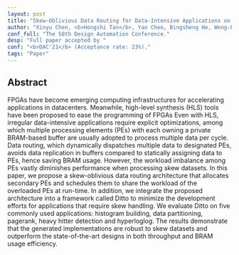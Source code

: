 ```yaml
---
layout: post
title: "Skew-Oblivious Data Routing for Data-Intensive Applications on FPGAs with HLS."
author: "Xinyu Chen, <b>Hongshi Tan</b>, Yao Chen, Bingsheng He, Weng-Fai Wong and Deming Chen."
conf_full: "The 58th Design Automation Conference."
desp: "Full paper accepted by "
conf: "<b>DAC'21</b> (Acceptance rate: 23%)."
tags: "Paper"
---
```


## Abstract
FPGAs have become emerging computing infrastructures for accelerating applications in datacenters. Meanwhile, high-level synthesis (HLS) tools have been proposed to ease the programming of FPGAs Even with HLS, irregular data-intensive applications require explicit optimizations, among which multiple processing elements (PEs) with each owning a private BRAM-based buffer are usually adopted to process multiple data per cycle. Data routing, which dynamically dispatches multiple data to designated PEs, avoids data replication in buffers compared to statically assigning data to PEs, hence saving BRAM usage. However, the workload imbalance among PEs vastly diminishes performance when processing skew datasets. In this paper, we propose a skew-oblivious data routing architecture that allocates secondary PEs and schedules them to share the workload of the overloaded PEs at run-time. In addition, we integrate the proposed architecture into a framework called Ditto to minimize the development efforts for applications that require skew handling. We evaluate Ditto on five commonly used applications: histogram building, data partitioning, pagerank, heavy hitter detection and hyperloglog. The results demonstrate that the generated implementations are robust to skew datasets and outperform the state-of-the-art designs in both throughput and BRAM usage efficiency.